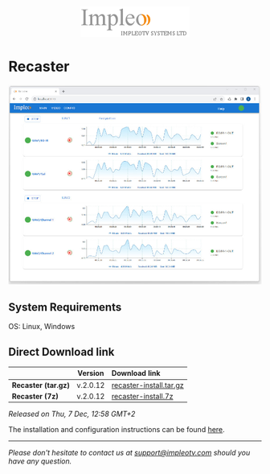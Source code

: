 
<div align="center">
  <a >
    <img src="images/impleo_logo.png" alt="Logo" >
  </a>
</div>

# Recaster

![Recaster](images/recaster-main-sm.jpg)  


## System Requirements

OS: Linux, Windows


## Direct Download link

|          | Version             | Download link                                                           | 
|:---------|:-------------------:|:------------------------------------------------------------------------|
| **Recaster (tar.gz)** |  v.2.0.12 | [recaster-install.tar.gz](https://github.com/impleotv/recaster-release/releases/download/v.2.0.12/recaster-install.tar.gz)  | 
| **Recaster (7z)** |  v.2.0.12 | [recaster-install.7z](https://github.com/impleotv/recaster-release/releases/download/v.2.0.12/recaster-install.7z)  | 

*Released on Thu, 7 Dec, 12:58 GMT+2*


The installation and configuration instructions can be found [here](https://impleotv.com/content/recaster/help/).


----  
*Please don't hesitate to contact us at support@impleotv.com should you have any question.*
